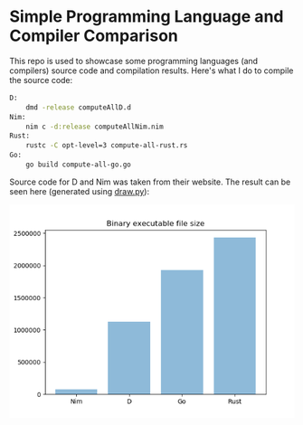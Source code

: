 # Simple Programming Language and Compiler Comparison

This repo is used to showcase some programming languages (and compilers) source code and compilation results. Here's what I do to compile the source code:

```bash
D:
    dmd -release computeAllD.d
Nim:
    nim c -d:release computeAllNim.nim
Rust:
    rustc -C opt-level=3 compute-all-rust.rs
Go:
    go build compute-all-go.go
```

Source code for D and Nim was taken from their website. The result can be seen here (generated using [draw.py](draw.py)):

![Binary size result](compare-bin-size.png)

